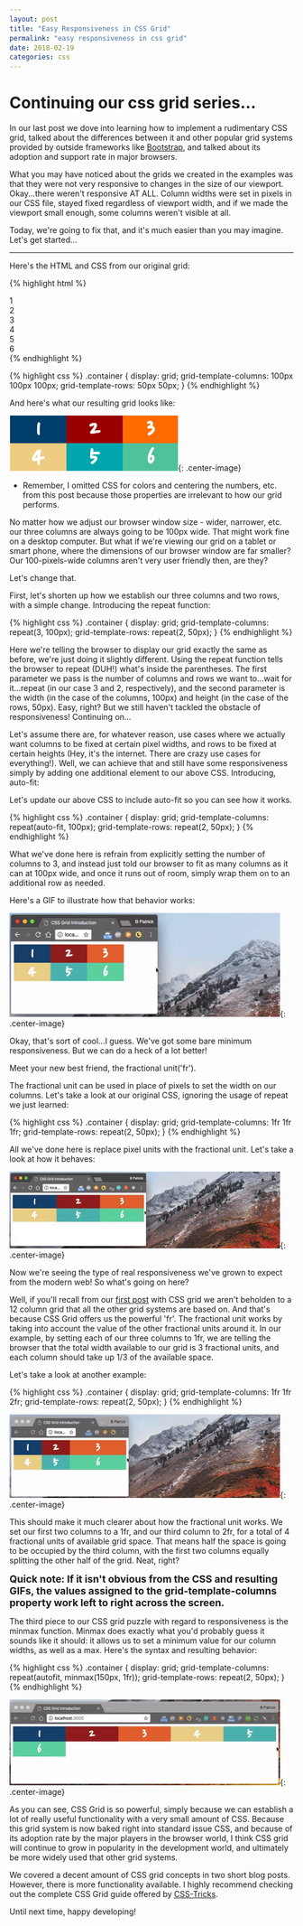 ```yaml
---
layout: post
title: "Easy Responsiveness in CSS Grid"
permalink: "easy responsiveness in css grid"
date: 2018-02-19
categories: css
---
```


# Continuing our css grid series...

In our last post we dove into learning how to implement a rudimentary CSS grid, talked about the differences between it and other popular grid systems provided by outside frameworks like [Bootstrap](https://www.getbootstrap.com/docs/4.0/layout/grid), and talked about its adoption and support rate in major browsers.

What you may have noticed about the grids we created in the examples was that they were not very responsive to changes in the size of our viewport.  Okay...there weren't responsive AT ALL.  Column widths were set in pixels in our CSS file, stayed fixed regardless of viewport width, and if we made the viewport small enough, some columns weren't visible at all.

Today, we're going to fix that, and it's much easier than you may imagine.  Let's get started...

---

Here's the HTML and CSS from our original grid:

{% highlight html %}
<div class="container">
  <div>1</div>
  <div>2</div>
  <div>3</div>
  <div>4</div>
  <div>5</div>
  <div>6</div>
</div>
{% endhighlight %}

{% highlight css %}
.container {
  display: grid;
  grid-template-columns: 100px 100px 100px;
  grid-template-rows: 50px 50px;
}
{% endhighlight %}

And here's what our resulting grid looks like:

![grid-columns-rows](/assets/images/css_grid/grid_columns_rows.png){: .center-image}

* Remember, I omitted CSS for colors and centering the numbers, etc. from this post because those properties are irrelevant to how our grid performs.

No matter how we adjust our browser window size - wider, narrower, etc. our three columns are always going to be 100px wide.  That might work fine on a desktop computer.  But what if we're viewing our grid on a tablet or smart phone, where the dimensions of our browser window are far smaller?  Our 100-pixels-wide columns aren't very user friendly then, are they?

Let's change that.

First, let's shorten up how we establish our three columns and two rows, with a simple change.  Introducing the repeat function:

{% highlight css %}
.container {
  display: grid;
  grid-template-columns: repeat(3, 100px);
  grid-template-rows: repeat(2, 50px);
}
{% endhighlight %}

Here we're telling the browser to display our grid exactly the same as before, we're just doing it slightly different.  Using the repeat function tells the browser to repeat (DUH!) what's inside the parentheses.  The first parameter we pass is the number of columns and rows we want to...wait for it...repeat (in our case 3 and 2, respectively), and the second parameter is the width (in the case of the columns, 100px) and height (in the case of the rows, 50px).  Easy, right?  But we still haven't tackled the obstacle of responsiveness!  Continuing on...

Let's assume there are, for whatever reason, use cases where we actually want columns to be fixed at certain pixel widths, and rows to be fixed at certain heights (Hey, it's the internet.  There are crazy use cases for everything!).  Well, we can achieve that and still have some responsiveness simply by adding one additional element to our above CSS.  Introducing, auto-fit:

Let's update our above CSS to include auto-fit so you can see how it works.

{% highlight css %}
.container {
  display: grid;
  grid-template-columns: repeat(auto-fit, 100px);
  grid-template-rows: repeat(2, 50px);
}
{% endhighlight %}

What we've done here is refrain from explicitly setting the number of columns to 3, and instead just told our browser to fit as many columns as it can at 100px wide, and once it runs out of room, simply wrap them on to an additional row as needed.

Here's a GIF to illustrate how that behavior works:

![auto-fit css grid](/assets/images/auto_fit.gif){: .center-image}

Okay, that's sort of cool...I guess.  We've got some bare minimum responsiveness.  But we can do a heck of a lot better!

Meet your new best friend, the fractional unit('fr').

The fractional unit can be used in place of pixels to set the width on our columns.  Let's take a look at our original CSS, ignoring the usage of repeat we just learned:

{% highlight css %}
.container {
  display: grid;
  grid-template-columns: 1fr 1fr 1fr;
  grid-template-rows: repeat(2, 50px);
}
{% endhighlight %}

All we've done here is replace pixel units with the fractional unit.  Let's take a look at how it behaves:

![fr usage css grid](/assets/images/fr_usage.gif){: .center-image}

Now we're seeing the type of real responsiveness we've grown to expect from the modern web!  So what's going on here?

Well, if you'll recall from our [first post](https://www.displayblog.io/intro-to-css-grid) with CSS grid we aren't beholden to a 12 column grid that all the other grid systems are based on.  And that's because CSS Grid offers us the powerful 'fr'.  The fractional unit works by taking into account the value of the other fractional units around it.  In our example, by setting each of our three columns to 1fr, we are telling the browser that the total width available to our grid is 3 fractional units, and each column should take up 1/3 of the available space.  

Let's take a look at another example:

{% highlight css %}
.container {
  display: grid;
  grid-template-columns: 1fr 1fr 2fr;
  grid-template-rows: repeat(2, 50px);
}
{% endhighlight %}

![unequal fr usage css grid](/assets/images/unequal_fr_usage.gif){: .center-image}

This should make it much clearer about how the fractional unit works.  We set our first two columns to a 1fr, and our third column to 2fr, for a total of 4 fractional units of available grid space.  That means half the space is going to be occupied by the third column, with the first two columns equally splitting the other half of the grid.  Neat, right?

<span style="font-weight: bold; font-size: 1.25em">Quick note: If it isn't obvious from the CSS and resulting GIFs, the values assigned to the grid-template-columns property work left to right across the screen.</span>

The third piece to our CSS grid puzzle with regard to responsiveness is the minmax function.  Minmax does exactly what you'd probably guess it sounds like it should: it allows us to set a minimum value for our column widths, as well as a max.  Here's the syntax and resulting behavior:

{% highlight css %}
.container {
  display: grid;
  grid-template-columns: repeat(autofit, minmax(150px, 1fr));
  grid-template-rows: repeat(2, 50px);
}
{% endhighlight %}

![minmax usage css grid](/assets/images/minmax_usage.gif){: .center-image}

As you can see, CSS Grid is so powerful, simply because we can establish a lot of really useful functionality with a very small amount of CSS.  Because this grid system is now baked right into standard issue CSS, and because of its adoption rate by the major players in the browser world, I think CSS grid will continue to grow in popularity in the development world, and ultimately be more widely used that other grid systems.

We covered a decent amount of CSS grid concepts in two short blog posts.  However, there is more functionality available.  I highly recommend checking out the complete CSS Grid guide offered by [CSS-Tricks](https://css-tricks.com/snippets/css/complete-guide-grid).

Until next time, happy developing!
